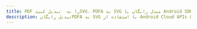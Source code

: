 ---title: PDF را به  تبدیل کنیدSVG، PDFA به SVG مبدل رایگان یا Android SDKdescription: تبدیل رایگانPDFA به SVG با استفاده از Android Cloud APIs & SDK همچنین اسناد PDF را در Cloud ایجاد، ویرایش و رندر کنید.---